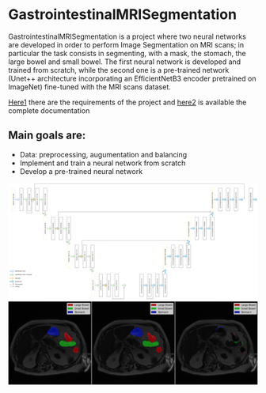 # GastrointestinalMRISegmentation
GastrointestinalMRISegmentation is a project where two neural networks are developed in order to perform Image Segmentation on MRI scans; in particular the task consists in segmenting, with a mask, the stomach, the large bowel and small bowel. 
The first neural network is developed and trained from scratch, while the second one is a pre-trained network (Unet++ architecture incorporating an EfficientNetB3 encoder pretrained on ImageNet) fine-tuned with the MRI scans dataset.

[Here1](requirements.pdf) there are the requirements of the project and [here2](documentation.pdf) is available the complete documentation 

## Main goals are:
- Data: preprocessing, augumentation and balancing
- Implement and train a neural network from scratch
- Develop a pre-trained neural network

<p align="center">
  <img src="preview1.png" alt="preview" width="900px"/> 
  <img src="preview2.png" alt="preview" width="900px"/> 
</p>

